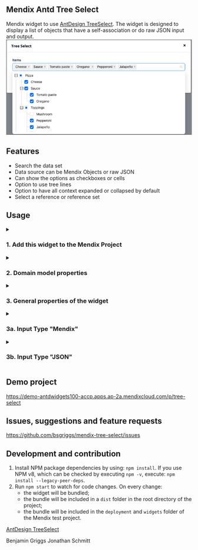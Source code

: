 ## Mendix Antd Tree Select
Mendix widget to use [AntDesign TreeSelect](https://ant.design/components/tree-select). The widget is designed to display a list of objects that have a self-association or do raw JSON input and output.  
![Demo image](https://github.com/bsgriggs/mendix-tree-select/blob/media/DemoImage.png)  

## Features
- Search the data set
- Data source can be Mendix Objects or raw JSON
- Can show the options as checkboxes or cells
- Option to use tree lines
- Option to have all context expanded or collapsed by default
- Select a reference or reference set

## Usage
<details>
<summary><h3>1. Add this widget to the Mendix Project</h3></summary>

1. Download the mpk file from [GitHub](https://github.com/bsgriggs/mendix-tree-select/releases) or the Mendix Marketplace.
2. Copy the mpk file to your Mendix Project directory `{YourMendixProjectFolder}/widgets/`.
3. Open your Mendix Project with Mendix Studio Pro and click on the menu `Menu > App > Synchronize App Directory`.
 
</details>
<details>
<summary><h3>2. Domain model properties</h3></summary>

The entity you want to display must include an attribute that uniquely identifies an object. For me, this is the ItemNo AutoNumber.  
![Domain](https://github.com/bsgriggs/mendix-tree-select/blob/media/Domain.png)  
*Note:*
- The "Item" entity will be displayed in the dropdown
- The "ItemSelection" entity is the owner of the association that is set when option(s) are selected
- If you are using Input Type "JSON", you will need 2 non-persistent entities to store the state of the widget and manage the selected objects

</details>
<details>
<summary><h3>3. General properties of the widget</h3></summary>
 
 ![Customization](https://github.com/bsgriggs/mendix-tree-select/blob/media/Customization.png)  
*Note: Checkable is only allowed if Reference Type = Reference Set*
![Selectable Objects Common](https://github.com/bsgriggs/mendix-tree-select/blob/media/SelectableObjects_Common.png)  
**Input Type** - How the widget expects to receive the selectable objects and how the widget sets the selected value. Detailed setup for both types below.  
**Reference type** - Should the user be able to select a list of options of only one option?
**Selection Type** - Determines which items get returned if a parent and all of its children are selected
<table>
 <tr>
  <td>All</td>
  <td>Parent only</td>
  <td>Children only</td>
 </tr>
  <td> <img src="https://github.com/bsgriggs/mendix-tree-select/blob/media/SelectionType_All.png"  alt="Selection Type All" width="100%" height="auto" ></td>
 <td> <img src="https://github.com/bsgriggs/mendix-tree-select/blob/media/SelectionType_Parent.png"  alt="Selection Type Parent" width="100%" height="auto" ></td>
 <td> <img src="https://github.com/bsgriggs/mendix-tree-select/blob/media/SelectionType_Children.png"  alt="Selection Type Children" width="100%" height="auto" ></td>
</table>
 
</details>
<details>
<summary><h3>3a. Input Type "Mendix"</h3></summary>
 
 The widget will generate the widget's structure using the selected data source. 
![Mendix Selectable Objects](https://github.com/bsgriggs/mendix-tree-select/blob/media/SelectableObjects_Mendix.png)  
*Note:* 
- Parent key must be the SAME attribute as the key but navigates across the self-association. It is used to match each child with by its parent's key
- If the parent key for an object is empty or is not found, the widget will display that record as a root option
- Association is the reference set on the page object that get set when the user selects an option
- Large data sets can run into performance issues while converting the data, consider using JSON mode
 
</details>
<details>
<summary><h3>3b. Input Type "JSON"</h3></summary>
 
![JSON Selectable Objects](https://github.com/bsgriggs/mendix-tree-select/blob/media/SelectableObjects_JSON.png)  
**Tree data type** - Controls which JSON structure the widget expects.  
<table>
<tr>
<td> Flat </td> <td> Tree </td>
</tr>
<tr>
<td>
 
```json
[
    {
        "label": "",
        "value": 0,
        "id": 0,
        "pId": 0
    }
]
```

</td>
<td>

```json
[
    {
        "label": "Node1",
        "value": 0,
        "children": [
            {
                "label": "Child Node1",
                "value": 0,
                "children": [
                    {
                        "label": "Grand Child Node1",
                        "value": 0
                    }
                ]
            }
        ]
    }
]
```
 
<p>Note: You can add as much depth as you need. Just add more children to the lowest level of the JSON structure</p>

</td>
</tr>
</table>
 
 1. Create a JSON Structure using the JSON Snippets above. If your unique identifier is a string, change the integers in the structures below to also be a string.  
 2. Wrap the widget with a data view.  
![Sample page](https://github.com/bsgriggs/mendix-tree-select/blob/media/SamplePage.png)  
 The functionality of DS_TreeSelectHelper and the On Change action depends on the reference type: reference or reference set:
 
 <details>
<summary><h3>JSON Reference</h3></summary>
  
  3. DS_TreeSelectHelper returns the TreeSelectHelper from the domain model above.  
![DS_TreeSelectHelper](https://github.com/bsgriggs/mendix-tree-select/blob/media/DS_TreeSelectHelper_Ref.png)  
  3a. Retrieve across the reference you're going to set to see if there is already a value. **If there is no current value, be sure to set $TreeSelectHelper/Selected as *empty*. Setting '' does not work.**  
  3b. For Tree Data Type "Flat", retrieve all the objects you want displayed. For Tree Data Type "Tree", ONLY retrieve the root level objects. Children will be retrieved by the subsequent export mapping.  
  3c. Use an export mapping to get the JSON structure for your selectable objects. These should be based on the JSON structures in the Tree Data Type section above.   
<table>
 <tr>
  <td>Flat</td>
  <td>Tree</td>
 </tr>
  <td> 
   <img src="https://github.com/bsgriggs/mendix-tree-select/blob/media/Export_Flat.png"  alt="Export flat" width="100%" height="auto" >
   <p>Label - the text shown for the option</p>
   <p>Value & Id & PId - should all be the SAME unique identifier for the object</p>
   <p>PId must have a conversion Microflow get the parent's unique identifier. Example: </p>
   <img src="https://github.com/bsgriggs/mendix-tree-select/blob/media/MAP_Item_ParentID.png" alt="Get parent id" width="100%" height="auto" >
   <p></p>
 </td>
 <td> 
  <img src="https://github.com/bsgriggs/mendix-tree-select/blob/media/Export_Tree.png"  alt="Export tree" width="100%" height="auto" >
  <p>The first JsonObject should be Method: Parameter. All subsequent children should be Method: By Microflow to get the list of those children's children. Example: </p>
  <img src="https://github.com/bsgriggs/mendix-tree-select/blob/media/MAP_Item_Children.png" alt="Get children" width="100%" height="auto" >
  <p></p>
 </td>
</table>
  
4. Add an on change microflow that converts the JSON stored on the "selected attribute" back to Mendix objects.  
![on change](https://github.com/bsgriggs/mendix-tree-select/blob/media/ACT_ItemSelection_OnChange_Ref.png)  
4a. If trim($TreeSelectHelper/Selected) != '', then retrieve the original object by the unique identifier on $TreeSelectHelper/Selected.  
4b. Otherwise, set the association as empty.  
  
</details>
 
  <details>
<summary><h3>JSON Reference Set</h3></summary>
   
3. DS_TreeSelectHelper returns the TreeSelectHelper from the domain model above.  
![DS_TreeSelectHelper](https://github.com/bsgriggs/mendix-tree-select/blob/media/DS_TreeSelectHelper_RefSet.png)  
3a. Retrieve across the reference you're going to set to see if there is already a value. Export that list by creating a JSON Structure with the following. If your unique identifier is a string, encase the 1 with quotation marks.  
```json
[1]
```
Then, use that JSON Structure to create the following Import and Export Mappings. "Value" should be your entity's unique identifier ... in my case ItemNo.  
<table>
 <tr>
  <td>Import</td>
  <td>Export</td>
 </tr>
  <td> <img src="https://github.com/bsgriggs/mendix-tree-select/blob/media/Import_Selection.png"  alt="Import selection" width="100%" height="auto" ></td>
 <td> <img src="https://github.com/bsgriggs/mendix-tree-select/blob/media/Export_Selection.png"  alt="Export selection" width="100%" height="auto" ></td>
</table>
   
3b. For Tree Data Type "Flat", retrieve all the objects you want displayed. For Tree Data Type "Tree", ONLY retrieve the root level objects. Children will be retrieved by the subsequent export mapping.  
3c. Use an export mapping to get the JSON structure for your selectable objects. These should be based on the JSON structures in the Tree Data Type section above.   
<table>
 <tr>
  <td>Flat</td>
  <td>Tree</td>
 </tr>
  <td> 
   <img src="https://github.com/bsgriggs/mendix-tree-select/blob/media/Export_Flat.png"  alt="Export flat" width="100%" height="auto" >
   <p>Label - the text shown for the option</p>
   <p>Value & Id & PId - should all be the SAME unique identifier for the object</p>
   <p>PId must have a conversion Microflow get the parent's unique identifier. Example: </p>
   <img src="https://github.com/bsgriggs/mendix-tree-select/blob/media/MAP_Item_ParentID.png" alt="Get parent id" width="100%" height="auto" >
   <p></p>
 </td>
 <td> 
  <img src="https://github.com/bsgriggs/mendix-tree-select/blob/media/Export_Tree.png"  alt="Export tree" width="100%" height="auto" >
  <p>The first JsonObject should be Method: Parameter. All subsequent children should be Method: By Microflow to get the list of those children's children. Example: </p>
  <img src="https://github.com/bsgriggs/mendix-tree-select/blob/media/MAP_Item_Children.png" alt="Get children" width="100%" height="auto" >
  <p></p>
 </td>
</table>
   
4. Add an on change microflow that converts the JSON stored on the "selected attribute" back to Mendix objects.  
![on change](https://github.com/bsgriggs/mendix-tree-select/blob/media/ACT_ItemSelection_OnChange_RefSet.png)  
4a. Use the Import mapping from #3a and import from $TreeSelectHelper/Selected.  
4b. Iterate that list and retrieve the original objects by their unique identifier attribute.  
4c. Change the page object's reference set to the list retrieve by the loop.  
   
</details>
 
</details>

## Demo project
https://demo-antdwidgets100-accp.apps.ap-2a.mendixcloud.com/p/tree-select

## Issues, suggestions and feature requests
https://github.com/bsgriggs/mendix-tree-select/issues

## Development and contribution

1. Install NPM package dependencies by using: `npm install`. If you use NPM v8, which can be checked by executing `npm -v`, execute: `npm install --legacy-peer-deps`.
2. Run `npm start` to watch for code changes. On every change:
    - the widget will be bundled;
    - the bundle will be included in a `dist` folder in the root directory of the project;
    - the bundle will be included in the `deployment` and `widgets` folder of the Mendix test project.

[AntDesign TreeSelect](https://ant.design/components/tree-select)

Benjamin Griggs
Jonathan Schmitt
